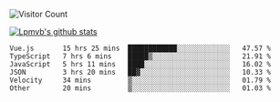 ![Visitor Count](https://profile-counter.glitch.me/Lpmvb/count.svg)

[![Lpmvb's github stats](https://github-readme-stats.vercel.app/api?username=lpmvb&show_icons=true&title_color=fff&icon_color=79ff97&text_color=9f9f9f&bg_color=151515)](https://github.com/anuraghazra/github-readme-stats)

<!--
Here are some ideas to get you started:

- 🔭 I’m currently working on ...
- 🌱 I’m currently learning ...
- 👯 I’m looking to collaborate on ...
- 🤔 I’m looking for help with ...
- 💬 Ask me about ...
- 📫 How to reach me: ...
- 😄 Pronouns: ...
- ⚡ Fun fact: ...
-->

<!--START_SECTION:waka-->

```text
Vue.js       15 hrs 25 mins  ████████████░░░░░░░░░░░░░   47.57 %
TypeScript   7 hrs 6 mins    █████▒░░░░░░░░░░░░░░░░░░░   21.91 %
JavaScript   5 hrs 11 mins   ████░░░░░░░░░░░░░░░░░░░░░   16.02 %
JSON         3 hrs 20 mins   ██▓░░░░░░░░░░░░░░░░░░░░░░   10.33 %
Velocity     34 mins         ▒░░░░░░░░░░░░░░░░░░░░░░░░   01.79 %
Other        20 mins         ▒░░░░░░░░░░░░░░░░░░░░░░░░   01.03 %
```

<!--END_SECTION:waka-->
